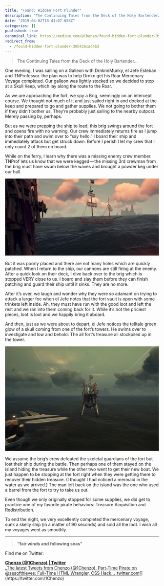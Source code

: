 ```yaml
---
title: "Found: Hidden Fort Plunder"
description: "The Continuing Tales from the Deck of the Holy Bartender…"
date: "2019-04-02T18:41:07.658Z"
categories: []
published: true
canonical_link: https://medium.com/@Chenzo/found-hidden-fort-plunder-39b436cac4b3
redirect_from:
  - /found-hidden-fort-plunder-39b436cac4b3
---
```


> The Continuing Tales from the Deck of the Holy Bartender…

One evening, I was sailing on a Galleon with DrnknnMunky, el Jefe Esteban and TNProfessor. the plan was to help Drnkn get his Roar Mercenary Voyage completed. Our galleon was lightly stocked so we decided to stop at a Skull Keep, which lay along the route to the Roar.

As we are approaching the fort, we spy a Brig, seemingly on an intercept course. We thought not much of it and just sailed right in and docked at the keep and prepared to go and gather supplies. We not going to bother them if they didn’t bother us. They’re probably just sailing to the nearby outpost. Merely passing by, perhaps.

But as we were prepping the ship to load, this brig swings around the fort and opens fire with no warning. Our crew immediately returns fire as I jump into their path and swim over to “say hello.” I board their ship and immediately attack but get struck down. Before I perish I let my crew that I only count 2 of them on board.

While on the ferry, I learn why there was a missing enemy crew member. TNProf lets us know that we were kegged — the missing 3rd crewman from the brig must have swum below the waves and brought a powder keg under our hull.

![The enemy Brig](./asset-1.jpeg)

But it was poorly placed and there are not many holes which are quickly patched. When I return to the ship, our cannons are still firing at the enemy. After a quick look on their deck, I dive back over to the brig which is stopped VERY close to us. I board and slay them before they can finish patching and guard their ship until it sinks. They are no more.

After it’s over, we laugh and wonder why they were so adamant on trying to attack a larger foe when el Jefe notes that the fort vault is open with some trinkets left inside. Ah, they must have run with the good loot and left the rest and we ran into them coming back for it. While it’s not the priciest pieces, loot is loot and we happily bring it aboard.

And then, just as we were about to depart, el Jefe notices the telltale green glow of a skull coming from one of the fort’s towers. He swims over to investigate and low and behold: The all fort’s treasure all stockpiled up in the tower.

![What is that green glow in the tower over there?](./asset-2.jpeg)

We assume the brig’s crew defeated the skeletal guardians of the fort but lost their ship during the battle. Then perhaps one of them stayed on the island hiding the treasure while the other two went to get their new boat. We just happen to be stopping at the fort right when they were getting there to recover their hidden treasure. (I thought I had noticed a mermaid in the water as we arrived.) The man left back on the island was the one who used a barrel from the fort to try to take us out.

Even though we only originally stopped for some supplies, we did get to practice one of my favorite pirate behaviors: Treasure Acquisition and Redistribution.

To end the night, we very excellently completed the mercenary voyage, sunk a skelly ship (in a matter of 90 seconds) and sold all the loot. I wish all my voyages went as smoothly.

---

> **“fair winds and following seas”**

Find me on Twitter:

[**Chenzo (@1Chenzo) | Twitter**  
_The latest Tweets from Chenzo (@1Chenzo). Part-Time Pirate on @seaofthieves; Full-Time HTML Wrangler, CSS Hack…_twitter.com](https://twitter.com/1Chenzo "https://twitter.com/1Chenzo")[](https://twitter.com/1Chenzo)

